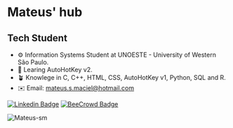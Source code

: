 # Mateus' hub
## Tech Student
- ⚙️ Information Systems Student at UNOESTE - University of Western São Paulo.
- 🌱 Learing AutoHotKey v2.
- 🪴 Knowlege in C, C++, HTML, CSS, AutoHotKey v1, Python, SQL and R.
- ✉️ Email: mateus.s.maciel@hotmail.com

[![Linkedin Badge](https://img.shields.io/twitter/url?label=Linkedin&logo=linkedin&style=social&url=https%3A%2F%2Fwww.linkedin.com%2Fin%2Fmateus-silva-maciel-498582233%2F)](https://www.linkedin.com/in/mateus-silva-maciel-498582233/)
[![BeeCrowd Badge](https://badgen.net/badge/BeeCrowd/Click/orange?icon=https://simpleicons.org/icons/bugcrowd.svg)](https://www.beecrowd.com.br/judge/pt/profile/571361)



<img src="https://github-readme-stats.vercel.app/api/top-langs?username=Mateus-sm&hide=AutoHotkey&show_icons=true&theme=gotham&locale=en&layout=compact" alt="Mateus-sm" />
